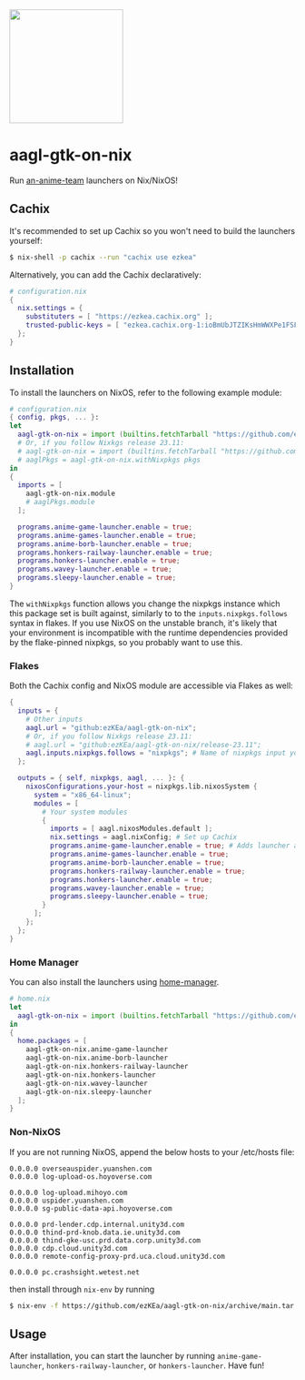 <img src="https://user-images.githubusercontent.com/60455663/192660134-cd43f93e-beef-4c3f-a646-dc6f97ca34d7.png" width="200" />

# aagl-gtk-on-nix
Run [an-anime-team](https://github.com/an-anime-team/) launchers on Nix/NixOS!

## Cachix
It's recommended to set up Cachix so you won't need to build the launchers yourself:
```sh
$ nix-shell -p cachix --run "cachix use ezkea"
```
Alternatively, you can add the Cachix declaratively:
```nix
# configuration.nix
{
  nix.settings = {
    substituters = [ "https://ezkea.cachix.org" ];
    trusted-public-keys = [ "ezkea.cachix.org-1:ioBmUbJTZIKsHmWWXPe1FSFbeVe+afhfgqgTSNd34eI=" ];
  };
}
```

## Installation
To install the launchers on NixOS, refer to the following example module:
```nix
# configuration.nix
{ config, pkgs, ... }:
let
  aagl-gtk-on-nix = import (builtins.fetchTarball "https://github.com/ezKEa/aagl-gtk-on-nix/archive/main.tar.gz");
  # Or, if you follow Nixkgs release 23.11:
  # aagl-gtk-on-nix = import (builtins.fetchTarball "https://github.com/ezKEa/aagl-gtk-on-nix/archive/release-23.11.tar.gz");
  # aaglPkgs = aagl-gtk-on-nix.withNixpkgs pkgs
in
{
  imports = [
    aagl-gtk-on-nix.module
    # aaglPkgs.module
  ];

  programs.anime-game-launcher.enable = true;
  programs.anime-games-launcher.enable = true;
  programs.anime-borb-launcher.enable = true;
  programs.honkers-railway-launcher.enable = true;
  programs.honkers-launcher.enable = true;
  programs.wavey-launcher.enable = true;
  programs.sleepy-launcher.enable = true;
}
```

The `withNixpkgs` function allows you change the nixpkgs instance which this package set is built against, similarly to to the `inputs.nixpkgs.follows` syntax in flakes. If you use NixOS on the unstable branch, it's likely that your environment is incompatible with the runtime dependencies provided by the flake-pinned nixpkgs, so you probably want to use this.

### Flakes
Both the Cachix config and NixOS module are accessible via Flakes as well:
```nix
{
  inputs = {
    # Other inputs
    aagl.url = "github:ezKEa/aagl-gtk-on-nix";
    # Or, if you follow Nixkgs release 23.11:
    # aagl.url = "github:ezKEa/aagl-gtk-on-nix/release-23.11";
    aagl.inputs.nixpkgs.follows = "nixpkgs"; # Name of nixpkgs input you want to use
  };

  outputs = { self, nixpkgs, aagl, ... }: {
    nixosConfigurations.your-host = nixpkgs.lib.nixosSystem {
      system = "x86_64-linux";
      modules = [
        # Your system modules
        {
          imports = [ aagl.nixosModules.default ];
          nix.settings = aagl.nixConfig; # Set up Cachix
          programs.anime-game-launcher.enable = true; # Adds launcher and /etc/hosts rules
          programs.anime-games-launcher.enable = true;
          programs.anime-borb-launcher.enable = true;
          programs.honkers-railway-launcher.enable = true;
          programs.honkers-launcher.enable = true;
          programs.wavey-launcher.enable = true;
          programs.sleepy-launcher.enable = true;
        }
      ];
    };
  };
}
```

### Home Manager
You can also install the launchers using [home-manager](https://github.com/nix-community/home-manager).
```nix
# home.nix
let
  aagl-gtk-on-nix = import (builtins.fetchTarball "https://github.com/ezKEa/aagl-gtk-on-nix/archive/main.tar.gz");
in
{
  home.packages = [
    aagl-gtk-on-nix.anime-game-launcher
    aagl-gtk-on-nix.anime-borb-launcher
    aagl-gtk-on-nix.honkers-railway-launcher
    aagl-gtk-on-nix.honkers-launcher
    aagl-gtk-on-nix.wavey-launcher
    aagl-gtk-on-nix.sleepy-launcher
  ];
}
```

### Non-NixOS
If you are not running NixOS, append the below hosts to your /etc/hosts file:
```
0.0.0.0 overseauspider.yuanshen.com
0.0.0.0 log-upload-os.hoyoverse.com

0.0.0.0 log-upload.mihoyo.com
0.0.0.0 uspider.yuanshen.com
0.0.0.0 sg-public-data-api.hoyoverse.com

0.0.0.0 prd-lender.cdp.internal.unity3d.com
0.0.0.0 thind-prd-knob.data.ie.unity3d.com
0.0.0.0 thind-gke-usc.prd.data.corp.unity3d.com
0.0.0.0 cdp.cloud.unity3d.com
0.0.0.0 remote-config-proxy-prd.uca.cloud.unity3d.com

0.0.0.0 pc.crashsight.wetest.net
```
then install through `nix-env` by running
```sh
$ nix-env -f https://github.com/ezKEa/aagl-gtk-on-nix/archive/main.tar.gz -iA anime-game-launcher
```

## Usage
After installation, you can start the launcher by running `anime-game-launcher`, `honkers-railway-launcher`, or `honkers-launcher`. Have fun!
